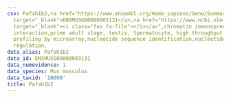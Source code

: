 ```yaml
---
csv: Pafah1b2,<a href="https://www.ensembl.org/Homo_sapiens/Gene/Summary?db=core;g=ENSMUSG00000003131"
  target="_blank">ENSMUSG00000003131</a>,<a href="https://www.ncbi.nlm.nih.gov/pubmed/23834426"
  target="_blank"><i class="fas fa-file"></i></a>",chromatin immunoprecipitation assay,direct
  interaction,prime adult stage, testis, Spermatocyte, high throughput transcription
  profiling by microarray,nucleotide sequence identification,nucleotide sequence identification,transcriptional
  regulation,
data_alias: Pafah1b2
data_id: ENSMUSG00000003131
data_numevidence: 1
data_species: Mus musculus
data_taxid: '10090'
title: Pafah1b2
---
```

